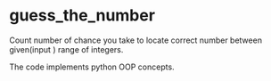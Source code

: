 # guess_the_number

 Count number of chance you take to locate correct number between given(input ) range of integers.
 
 The code implements python OOP concepts.
